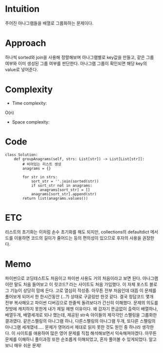 # Intuition
<!-- Describe your first thoughts on how to solve this problem. -->
주어진 아나그램들을 배열로 그룹화하는 문제이다.
 
# Approach
<!-- Describe your approach to solving the problem. -->
하나씩 sorted와 join을 사용해 정렬해보며 아나그램별로 key값을 만들고, 같은 그룹 여부와 이미 생성된 그룹 여부를 판단한다. 아나그램 그룹이 확인되면 해당 key의 value로 넣어준다.



# Complexity
- Time complexity:
<!-- Add your time complexity here, e.g. $$O(n)$$ -->
O(n)
- Space complexity:
<!-- Add your space complexity here, e.g. $$O(n)$$ -->

# Code
```
class Solution:
    def groupAnagrams(self, strs: List[str]) -> List[List[str]]:
        # 비어있는 리스트 생성
        anagrams = {} 

        for str in strs:
            sort_str = ''.join(sorted(str))
            if sort_str not in anagrams: 
                anagrams[sort_str] = []
            anagrams[sort_str].append(str)
        return list(anagrams.values())
```

# ETC
리스트의 초기화는 이처럼 손수 초기화를 해도 되지만, collections의 defaultdict 메서드를 이용하면 코드의 길이가 줄어드는 등의 편의성이 있으므로 후자의 사용을 권장한다.

# Memo
파이썬으로 코딩테스트도 처음이고 파이썬 사용도 거의 처음이라고 보면 된다. 아나그램이란 말도 처음 들어보고 이 릿코드? 라는 사이트도 처음 가입했다. 이 자체 포스트 블로그 기능이 상당히 맘에 든다. 고로 열심히 작성중.
아무튼 전부 처음인데 대뜸 이 문제를 풀어보게 되어서 한 한시간동안 (...?) 상태로 구글링만 한것 같다. 결국 정답코드 몇개 전부 복사해오고 파이썬 디버깅으로 한줄씩 돌려보다가 간신히 이해했다. 문제의 의도를 첫방에 캐치하지 못한게 내가 제일 헤멘 이유이다. 왜 갑자기 뜬금없이 출력이 배열하나, 배열두개, 배열세개로 되나 했는데, 제공된 str속 아이들의 제각각인 스펠링을 그룹화한 결과였다. 같은스펠링의 아나그램 하나, 다른스펠링의 아나그램 두개, 또다른 스펠링의 아나그램 세개였네..... 문제가 영어라서 제대로 읽지 못한 것도 원인 중 하나라 생각한다. 이 사이트를 애용하여 많은 영어 문제를 직접 해석해보면서 익숙해져야겠다. 아무튼 문제를 이해하니 풀이과정 또한 순조롭게 이해되었고, 혼자 풀어볼 수 있게되었다. 알고보니 매우 쉬운 문제!


​
